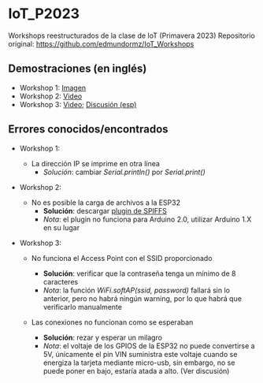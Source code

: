 # IoT_P2023
Workshops reestructurados de la clase de IoT (Primavera 2023)
Repositorio original: https://github.com/edmundormz/IoT_Workshops

## Demostraciones (en inglés)
- Workshop 1: [Imagen](https://drive.google.com/file/d/19j8upjem1mptYsQ_5tSg-P-I5B2oDtM6/view?usp=sharing)
- Workshop 2: [Video](https://youtu.be/Y87mb693c-8)
- Workshop 3: [Video](https://drive.google.com/file/d/1P6NaF_ceu2lAjYbSCZ4WGOurKoFiBcuD/view?usp=sharing); [Discusión (esp)](https://youtu.be/eOIkSxJtZ8E)

## Errores conocidos/encontrados
- Workshop 1:
  * La dirección IP se imprime en otra línea
    * *Solución*: cambiar *Serial.println()* por *Serial.print()*

- Workshop 2:
  * No es posible la carga de archivos a la ESP32
    * **Solución**: descargar [plugin de SPIFFS](https://github.com/me-no-dev/arduino-esp32fs-plugin/releases/)
    * *Nota*: el plugin no funciona para Arduino 2.0, utilizar Arduino 1.X en su lugar

- Workshop 3:
  * No funciona el Access Point con el SSID proporcionado
    * **Solución**: verificar que la contraseña tenga un mínimo de 8 caracteres
    * *Nota*: la función *WiFi.softAP(ssid, password)* fallará sin lo anterior, pero no habrá ningún warning, por lo que habrá que verificarlo manualmente

  * Las conexiones no funcionan como se esperaban
    * **Solución**: rezar y esperar un milagro
    * *Nota*: el voltaje de los GPIOS de la ESP32 no puede convertirse a 5V, únicamente el pin VIN suministra este voltaje cuando se energiza la tarjeta mediante micro-usb, sin embargo, no se puede poner en bajo, estaría atada a alto. (Ver discusión)